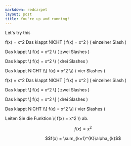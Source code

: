 ```yaml
---
markdown: redcarpet
layout: post
title: You're up and running!
---
```

Let's try this

f(x) = x^2
Das klappt NICHT \( f(x) = x^2 \) ( einzelner Slash )

Das klappt \\( f(x) = x^2 \\) ( zwei Slashes )

Das klappt \\\( f(x) = x^2 \\\) ( drei Slashes )

Das klappt NICHT \\\\( f(x) = x^2 \\\\) ( vier Slashes )

f(x) = x^2
Das klappt NICHT \[ f(x) = x^2 \] ( einzelner Slash )

Das klappt \\[ f(x) = x^2 \\] ( zwei Slashes )

Das klappt \\\[ f(x) = x^2 \\\] ( drei Slashes )

Das klappt NICHT \\\\[ f(x) = x^2 \\\\] ( vier Slashes )

Leiten Sie die Funktion \\( f(x) = x^2 \\) ab.

$$ f(x) = x^2 $$

$$f(x) = \sum_{k=1}^{K}\alpha_{k}$$
